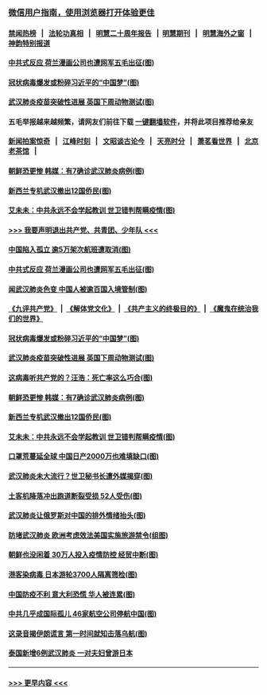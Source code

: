 ### [微信用户指南，使用浏览器打开体验更佳](https://github.com/gfw-breaker/banned-news1/blob/master/indexes/wechat-guide.md?t=0)
#### [禁闻热榜](热点新闻.md?t=0)  &nbsp;&nbsp;|&nbsp;&nbsp; [法轮功真相](https://github.com/gfw-breaker/truth/blob/master/README.md?t=0) &nbsp;&nbsp;|&nbsp;&nbsp; [明慧二十周年报告](https://github.com/gfw-breaker/mh-reports/blob/master/README.md?t=0) &nbsp;&nbsp;|&nbsp;&nbsp;[明慧期刊](https://github.com/gfw-breaker/mh-qikan) &nbsp;&nbsp;|&nbsp;&nbsp; [明慧海外之窗](https://github.com/gfw-breaker/mh-news/blob/master/README.md?t=0) &nbsp;&nbsp;|&nbsp;&nbsp; [神韵特别报道](https://github.com/gfw-breaker/mh-news/blob/master/shenyun.md?t=0)
#### [中共式反应 荷兰漫画公司也遭网军五毛出征(图)](../pages/p9/922252.md?t=02080122) 
#### [冠状病毒爆发或粉碎习近平的“中国梦”(图)](../pages/p9/922221.md?t=02080122) 
#### [武汉肺炎疫苗突破性进展 英国下周动物测试(图)](../pages/p9/922161.md?t=02080122) 
#### 五毛举报越来越频繁，请网友们前往下载 [一键翻墙软件](https://github.com/gfw-breaker/ssr-accounts)，并将此项目推荐给亲友
#### [新闻拍案惊奇](https://github.com/gfw-breaker/banned-news1/blob/master/pages/link4.md) &nbsp;&nbsp;|&nbsp;&nbsp; [江峰时刻](https://github.com/gfw-breaker/banned-news1/blob/master/pages/link4.md) &nbsp;&nbsp;|&nbsp;&nbsp; [文昭谈古论今](https://github.com/gfw-breaker/banned-news1/blob/master/pages/link4.md) &nbsp;&nbsp;|&nbsp;&nbsp; [天亮时分](https://github.com/gfw-breaker/banned-news1/blob/master/pages/link4.md) &nbsp;&nbsp;|&nbsp;&nbsp; [萧茗看世界](https://github.com/gfw-breaker/banned-news1/blob/master/pages/link4.md) &nbsp;&nbsp;|&nbsp;&nbsp; [北京老茶馆](https://github.com/gfw-breaker/banned-news1/blob/master/pages/link4.md) &nbsp;&nbsp;|&nbsp;&nbsp; 
#### [朝鲜恐更惨 韩媒：有7确诊武汉肺炎病例(图)](../pages/p9/922124.md?t=02080122) 
#### [新西兰专机武汉撤出12国侨民(图)](../pages/p9/922100.md?t=02080122) 
#### [艾未未：中共永远不会学起教训 世卫错判帮瞒疫情(图)](../pages/p9/922099.md?t=02080122) 
#### [>>> 我要声明退出共产党、共青团、少年队 <<<](https://github.com/begood0513/goodnews/blob/master/quit/letter.md) 
#### [中国陷入孤立 逾5万架次航班遭取消(图)](../pages/p9/922269.md?t=02080122) 
#### [中共式反应 荷兰漫画公司也遭网军五毛出征(图)](../pages/p9/922252.md?t=02080122) 
#### [闻武汉肺炎色变 中国人被逾百国入境管制(图)](../pages/p9/922238.md?t=02080122) 
#### [《九评共产党》](https://github.com/begood0513/9ping.md/blob/master/README.md) &nbsp;|&nbsp; [《解体党文化》](../../../../jtdwh.md/blob/master/README.md)  &nbsp;|&nbsp; [《共产主义的终极目的》](../../../../gczydzjmd.md/blob/master/README.md) &nbsp;|&nbsp; [《魔鬼在统治我们的世界》](../../../../mgztzwmdsj.md/blob/master/README.md) 
#### [冠状病毒爆发或粉碎习近平的“中国梦”(图)](../pages/p9/922221.md?t=02080122) 
#### [武汉肺炎疫苗突破性进展 英国下周动物测试(图)](../pages/p9/922161.md?t=02080122) 
#### [这病毒听共产党的？汪浩：死亡率这么巧合(图)](../pages/p9/922152.md?t=02080122) 
#### [朝鲜恐更惨 韩媒：有7确诊武汉肺炎病例(图)](../pages/p9/922124.md?t=02080122) 
#### [新西兰专机武汉撤出12国侨民(图)](../pages/p9/922100.md?t=02080122) 
#### [艾未未：中共永远不会学起教训 世卫错判帮瞒疫情(图)](../pages/p9/922099.md?t=02080122) 
#### [口罩荒蔓延全球 中国日产2000万也难填缺口(图)](../pages/p9/922051.md?t=02080122) 
#### [武汉肺炎未大流行？世卫秘书长遭外媒揭穿(图)](../pages/p9/922019.md?t=02080122) 
#### [土客机降落冲出跑道断裂受损 52人受伤(图)](../pages/p9/922078.md?t=02080122) 
#### [武汉肺炎让俄罗斯对中国的排外情绪抬头(图)](../pages/p9/922075.md?t=02080122) 
#### [防堵武汉肺炎 欧洲考虑效法美国实施旅游禁令(组图)](../pages/p9/921984.md?t=02080122) 
#### [朝鲜也没闲着 30万人投入疫情防控 经贸中断(图)](../pages/p9/921955.md?t=02080122) 
#### [港客染病毒 日本游轮3700人隔离筛检(图)](../pages/p9/921954.md?t=02080122) 
#### [中国防疫不利 意大利恐慌 华人被连累(图)](../pages/p9/921933.md?t=02080122) 
#### [中共几乎成国际孤儿 46家航空公司停航中国(图)](../pages/p9/921900.md?t=02080122) 
#### [这录音揭伊朗谎言 第一时间就知击落乌航(图)](../pages/p9/921902.md?t=02080122) 
#### [泰国新增6例武汉肺炎 一对夫妇曾游日本](../pages/p9/921895.md?t=02080122) 

----
#### [ >>> 更早内容 <<< ](../indexes/p9-earlier.md)
